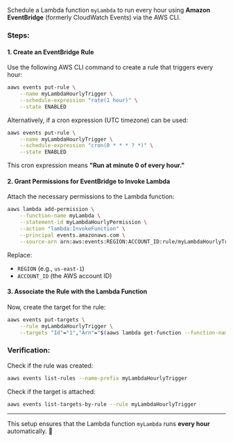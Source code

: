Schedule a Lambda function `myLambda` to run every hour using **Amazon EventBridge** (formerly CloudWatch Events) via the AWS CLI.

### Steps:

#### 1. **Create an EventBridge Rule**
Use the following AWS CLI command to create a rule that triggers every hour:

```sh
aaws events put-rule \
    --name myLambdaHourlyTrigger \
    --schedule-expression "rate(1 hour)" \
    --state ENABLED
```

Alternatively, if a cron expression (UTC timezone) can be used:

```sh
aaws events put-rule \
    --name myLambdaHourlyTrigger \
    --schedule-expression "cron(0 * * * ? *)" \
    --state ENABLED
```
This cron expression means **"Run at minute 0 of every hour."**

#### 2. **Grant Permissions for EventBridge to Invoke Lambda**
Attach the necessary permissions to the Lambda function:

```sh
aaws lambda add-permission \
    --function-name myLambda \
    --statement-id myLambdaHourlyPermission \
    --action "lambda:InvokeFunction" \
    --principal events.amazonaws.com \
    --source-arn arn:aws:events:REGION:ACCOUNT_ID:rule/myLambdaHourlyTrigger
```
Replace:
- `REGION` (e.g., `us-east-1`)
- `ACCOUNT_ID` (the AWS account ID)

#### 3. **Associate the Rule with the Lambda Function**
Now, create the target for the rule:

```sh
aaws events put-targets \
    --rule myLambdaHourlyTrigger \
    --targets "Id"="1","Arn"="$(aaws lambda get-function --function-name myLambda --query 'Configuration.FunctionArn' --output text)"
```

### Verification:
Check if the rule was created:
```sh
aaws events list-rules --name-prefix myLambdaHourlyTrigger
```

Check if the target is attached:
```sh
aaws events list-targets-by-rule --rule myLambdaHourlyTrigger
```

---

This setup ensures that the Lambda function `myLambda` runs **every hour** automatically. 🚀